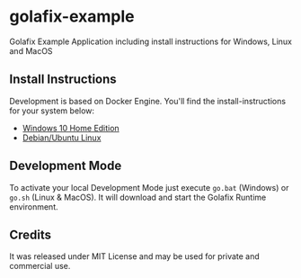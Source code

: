 # golafix-example

Golafix Example Application including install
instructions for Windows, Linux and MacOS

## Install Instructions

Development is based on Docker Engine. You'll find the
install-instructions for your system below: 

- [Windows 10 Home Edition](_doc/INSTALL_WINDOWS.md)
- [Debian/Ubuntu Linux](_doc/INSTALL_DEBIAN.md)

## Development Mode

To activate your local Development Mode just execute
``go.bat`` (Windows) or ``go.sh`` (Linux & MacOS). It
will download and start the Golafix Runtime environment.


## Credits
 
It was released under MIT License and may
be used for private and commercial use.

